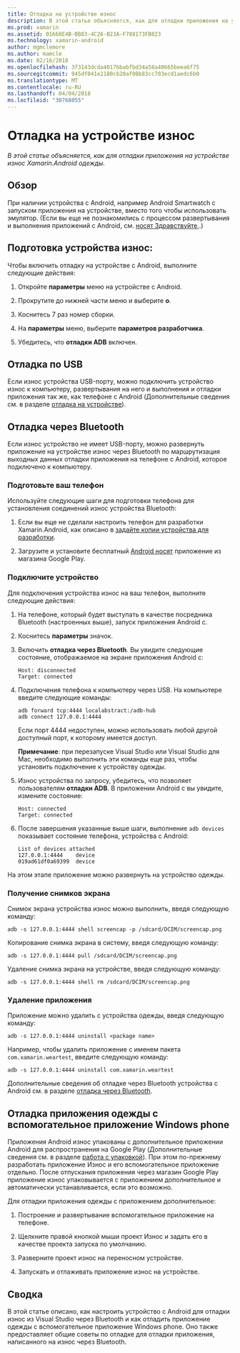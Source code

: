 ```yaml
---
title: Отладка на устройстве износ
description: В этой статье объясняется, как для отладки приложения на устройстве износ Xamarin.Android одежды.
ms.prod: xamarin
ms.assetid: 01668E4B-BB83-4C26-B23A-F788173FB823
ms.technology: xamarin-android
author: mgmclemore
ms.author: mamcle
ms.date: 02/16/2018
ms.openlocfilehash: 3f3143dcda4017bbabfbd34a58a40665beea6f75
ms.sourcegitcommit: 945df041e2180cb20af08b83cc703ecd1aedc6b0
ms.translationtype: MT
ms.contentlocale: ru-RU
ms.lasthandoff: 04/04/2018
ms.locfileid: "30768055"
---
```

# <a name="debug-on-a-wear-device"></a>Отладка на устройстве износ

_В этой статье объясняется, как для отладки приложения на устройстве износ Xamarin.Android одежды._


## <a name="overview"></a>Обзор

При наличии устройства с Android, например Android Smartwatch с запуском приложения на устройстве, вместо того чтобы использовать эмулятор. (Если вы еще не познакомились с процессом развертывания и выполнения приложений с Android, см. [носят Здравствуйте,](~/android/wear/get-started/hello-wear.md).)

## <a name="prepare-the-wear-device"></a>Подготовка устройства износ:

Чтобы включить отладку на устройстве с Android, выполните следующие действия:

1.  Откройте **параметры** меню на устройстве с Android.

2.  Прокрутите до нижней части меню и выберите **о**.

3.  Коснитесь 7 раз номер сборки.

4.  На **параметры** меню, выберите **параметров разработчика**.

5.  Убедитесь, что **отладки ADB** включен.


## <a name="debugging-over-usb"></a>Отладка по USB

Если износ устройства USB-порту, можно подключить устройство износ к компьютеру, развертывания на него и выполнения и отладки приложения так же, как телефоне с Android (Дополнительные сведения см. в разделе [отладка на устройстве](~/android/deploy-test/debugging/debug-on-device.md)).


## <a name="debugging-over-bluetooth"></a>Отладка через Bluetooth

Если износ устройство не имеет USB-порту, можно развернуть приложение на устройстве износ через Bluetooth по маршрутизация выходных данных отладки приложения на телефоне с Android, которое подключено к компьютеру. 

### <a name="prepare-your-phone"></a>Подготовьте ваш телефон

Используйте следующие шаги для подготовки телефона для установления соединений износ устройства Bluetooth: 

1.  Если вы еще не сделали настроить телефон для разработки Xamarin.Android, как описано в [задайте копии устройства для разработки](~/android/get-started/installation/set-up-device-for-development.md).

2.  Загрузите и установите бесплатный [Android носят](https://play.google.com/store/apps/details?id=com.google.android.wearable.app) приложение из магазина Google Play.

### <a name="connect-the-device"></a>Подключите устройство

Для подключения устройства износ на ваш телефон, выполните следующие действия:

1.  На телефоне, который будет выступать в качестве посредника Bluetooth (настроенных выше), запуск приложения Android с. 

2.  Коснитесь **параметры** значок.

3.  Включить **отладка через Bluetooth**. Вы увидите следующие состояние, отображаемое на экране приложения Android с:

        Host: disconnected
        Target: connected

4.  Подключения телефона к компьютеру через USB. На компьютере введите следующие команды:

    ```shell
    adb forward tcp:4444 localabstract:/adb-hub
    adb connect 127.0.0.1:4444
    ```

    Если порт 4444 недоступен, можно использовать любой другой доступный порт, к которому имеется доступ. 

    **Примечание**: при перезапуске Visual Studio или Visual Studio для Mac, необходимо выполнить эти команды еще раз, чтобы установить подключение к устройству одежды.

5.  Износ устройства по запросу, убедитесь, что позволяет пользователям **отладки ADB**. В приложении Android с вы увидите, измените состояние:

        Host: connected
        Target: connected

6.  После завершения указанные выше шаги, выполнение `adb devices` показывает состояние телефона, устройства с Android:

        List of devices attached
        127.0.0.1:4444    device
        019ad61df0a69399  device

На этом этапе приложение можно развернуть на устройство одежды.

<a name="screenshots" />

### <a name="taking-screenshots"></a>Получение снимков экрана

Снимок экрана устройства износ можно выполнить, введя следующую команду: 

```shell
adb -s 127.0.0.1:4444 shell screencap -p /sdcard/DCIM/screencap.png
```

Копирование снимка экрана в систему, введя следующую команду:

```shell
adb -s 127.0.0.1:4444 pull /sdcard/DCIM/screencap.png
```

Удаление снимка экрана на устройстве, введя следующую команду:

```shell
adb -s 127.0.0.1:4444 shell rm /sdcard/DCIM/screencap.png
```


### <a name="uninstalling-an-app"></a>Удаление приложения

Приложение можно удалить с устройства одежды, введя следующую команду:

```shell
adb -s 127.0.0.1:4444 uninstall <package name>
```

Например, чтобы удалить приложение с именем пакета `com.xamarin.weartest`, введите следующую команду:

```shell
adb -s 127.0.0.1:4444 uninstall com.xamarin.weartest
```

Дополнительные сведения об отладке через Bluetooth устройства с Android см. в разделе [отладка через Bluetooth](https://developer.android.com/training/wearables/apps/bt-debugging.html).


## <a name="debugging-a-wear-app-with-a-companion-phone-app"></a>Отладка приложения одежды с вспомогательное приложение Windows phone

Приложения Android износ упакованы с дополнительное приложении Android для распространения на Google Play (Дополнительные сведения см. в разделе [работа с упаковкой](~/android/wear/deploy-test/packaging.md)). При этом по-прежнему разработать приложение Износ и его вспомогательное приложение отдельно. После отпускания приложения через магазин Google Play приложение износ упаковывается с приложением дополнительное и автоматически устанавливается, если это возможно.

Для отладки приложения одежды с приложением дополнительное: 

1.  Построение и развертывание вспомогательное приложение на телефоне.

2.  Щелкните правой кнопкой мыши проект Износ и задать его в качестве проекта запуска по умолчанию.

3.  Разверните проект износ на переносном устройстве.

4.  Запускать и отлаживать приложение износ на устройстве.

 
## <a name="summary"></a>Сводка

В этой статье описано, как настроить устройство с Android для отладки износ из Visual Studio через Bluetooth и как отладить приложение одежды с вспомогательное приложение Windows phone. Оно также предоставляет общие советы по отладке для отладки приложения, написанного на износ через Bluetooth.
